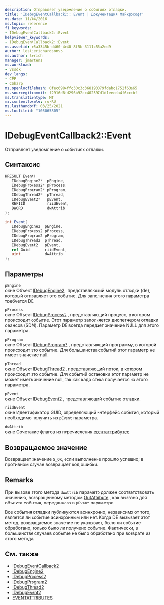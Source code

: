 ```yaml
---
description: Отправляет уведомление о событиях отладки.
title: 'IDebugEventCallback2:: Event | Документация Майкрософт'
ms.date: 11/04/2016
ms.topic: reference
f1_keywords:
- IDebugEventCallback2::Event
helpviewer_keywords:
- IDebugEventCallback2::Event
ms.assetid: e5a3345b-d460-4e40-8f5b-3111c56a2ed9
author: leslierichardson95
ms.author: lerich
manager: jmartens
ms.workload:
- vssdk
dev_langs:
- CPP
- CSharp
ms.openlocfilehash: 0fec6984ffc30c3c368193079fdabc1752f63a65
ms.sourcegitcommit: f2916d8fd296b92cc402597d1d1eecda4f6cccbf
ms.translationtype: MT
ms.contentlocale: ru-RU
ms.lasthandoff: 03/25/2021
ms.locfileid: "105065805"
---
```

# <a name="idebugeventcallback2event"></a>IDebugEventCallback2::Event
Отправляет уведомление о событиях отладки.

## <a name="syntax"></a>Синтаксис

```cpp
HRESULT Event( 
   IDebugEngine2*  pEngine,
   IDebugProcess2* pProcess,
   IDebugProgram2* pProgram,
   IDebugThread2*  pThread,
   IDebugEvent2*   pEvent,
   REFIID          riidEvent,
   DWORD           dwAttrib
);
```

```csharp
int Event( 
   IDebugEngine2  pEngine,
   IDebugProcess2 pProcess,
   IDebugProgram2 pProgram,
   IDebugThread2  pThread,
   IDebugEvent2   pEvent,
   ref Guid       riidEvent,
   uint           dwAttrib
);
```

## <a name="parameters"></a>Параметры
`pEngine`\
окне Объект [IDebugEngine2](../../../extensibility/debugger/reference/idebugengine2.md) , представляющий модуль отладки (de), который отправляет это событие. Для заполнения этого параметра требуется DE.

`pProcess`\
окне Объект [IDebugProcess2](../../../extensibility/debugger/reference/idebugprocess2.md) , представляющий процесс, в котором происходит событие. Этот параметр заполняется диспетчером отладки сеансов (SDM). Параметр DE всегда передает значение NULL для этого параметра.

`pProgram`\
окне Объект [IDebugProgram2](../../../extensibility/debugger/reference/idebugprogram2.md) , представляющий программу, в которой происходит это событие. Для большинства событий этот параметр не имеет значение null.

`pThread`\
окне Объект [IDebugThread2](../../../extensibility/debugger/reference/idebugthread2.md) , представляющий поток, в котором происходит это событие. Для событий остановки этот параметр не может иметь значение null, так как кадр стека получается из этого параметра.

`pEvent`\
окне Объект [IDebugEvent2](../../../extensibility/debugger/reference/idebugevent2.md) , представляющий событие отладки.

`riidEvent`\
окне Идентификатор GUID, определяющий интерфейс события, который необходимо получить из `pEvent` параметра.

`dwAttrib`\
окне Сочетание флагов из перечисления [евентаттрибутес](../../../extensibility/debugger/reference/eventattributes.md) .

## <a name="return-value"></a>Возвращаемое значение
 Возвращает значение `S_OK`, если выполнение прошло успешно; в противном случае возвращает код ошибки.

## <a name="remarks"></a>Remarks
 При вызове этого метода `dwAttrib` параметр должен соответствовать значению, возвращенному методом [OutAttribute](../../../extensibility/debugger/reference/idebugevent2-getattributes.md) , как вызвано для объекта события, переданного в `pEvent` параметре.

 Все события отладки публикуются асинхронно, независимо от того, является ли событие асинхронным или нет. Когда DE вызывает этот метод, возвращаемое значение не указывает, было ли событие обработано, только было ли получено событие. Фактически, в большинстве случаев событие не было обработано при возврате из этого метода.

## <a name="see-also"></a>См. также
- [IDebugEventCallback2](../../../extensibility/debugger/reference/idebugeventcallback2.md)
- [IDebugEngine2](../../../extensibility/debugger/reference/idebugengine2.md)
- [IDebugProcess2](../../../extensibility/debugger/reference/idebugprocess2.md)
- [IDebugProgram2](../../../extensibility/debugger/reference/idebugprogram2.md)
- [IDebugThread2](../../../extensibility/debugger/reference/idebugthread2.md)
- [IDebugEvent2](../../../extensibility/debugger/reference/idebugevent2.md)
- [EVENTATTRIBUTES](../../../extensibility/debugger/reference/eventattributes.md)
